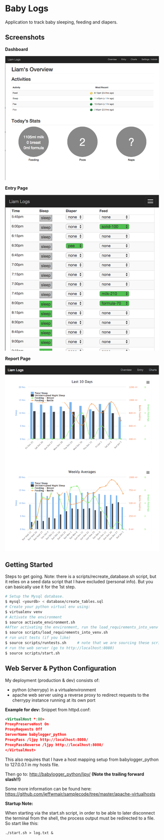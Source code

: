 # Baby Logs
Application to track baby sleeping, feeding and diapers.

## Screenshots

**Dashboard**

![Alt text](/docs/DashboardPage.png)

**Entry Page**

![Alt text](/docs/EntryPage.png)

**Report Page**

![Alt text](/docs/ReportPage.png)

## Getting Started

Steps to get going.  Note: there is a scripts/recreate_database.sh script, but it relies on a seed data script that I have excluded (personal info).  But you can basically use it for the 1st step.

```bash
# Setup the Mysql database.  
$ mysql <yourdb> < database/create_tables.sql
# Create your python virtual env using:
$ virtualenv venv
# Activate the environment
$ source activate_environment.sh
#After activating the environment, run the load_requirements_into_venv script.
$ source scripts/load_requirements_into_venv.sh
# run unit tests (if you like)
$ source scripts/runtests.sh     # note that we are sourcing these scripts
# run the web server (go to http://localhost:8080)
$ source scripts/start.sh
```

## Web Server & Python Configuration
My deployment (production & dev) consists of:
* python (cherrypy) in a virtualenvironment
* apache web server using a reverse proxy to redirect requests to the cherrypy instance running at its own port

**Example for dev:**
Snippet from httpd.conf:

```xml
<VirtualHost *:80>
ProxyPreserveHost On
ProxyRequests Off
ServerName babylogger_python
ProxyPass /ljpy http://localhost:8080/
ProxyPassReverse /ljpy http://localhost:8080/
</VirtualHost>
```

This also requires that I have a host mapping setup from babylogger_python to 127.0.0.1 in my hosts file.

Then go to: [http://babylogger_python/ljpy/](http://babylogger_python/ljpy/) **(Note the trailing forward slash!!)**

Some more information can be found here: https://github.com/jeffwmair/samplecode/tree/master/apache-virtualhosts

**Startup Note:**

When starting via the start.sh script, in order to be able to later disconnect the terminal from the shell, the process output must be redirected to a file.  So start like this:

```shell
./start.sh > log.txt &
```

